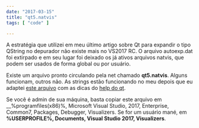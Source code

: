 ```yaml
---
date: "2017-03-15"
title: "qt5.natvis"
tags: [ "code" ]

---
```

A estratégia que utilizei em meu último artigo sobre Qt para expandir o tipo QString no depurador não existe mais no VS2017 RC. O arquivo autoexp.dat foi extirpado e em seu lugar foi deixado os já ativos arquivos natvis, que podem ser usados de forma global ou por usuário.

Existe um arquivo pronto circulando pela net chamado __qt5.natvis__. Alguns funcionam, outros não. As strings estão funcionando no meu depois que eu adaptei [este arquivo](https://raw.githubusercontent.com/a1ext/labeless/master/test/qt5.natvis) com as dicas do [help do qt](https://wiki.qt.io/IDE_Debug_Helpers).

Se você é admin de sua máquina, basta copiar este arquivo em __%programfiles(x86)%, Microsoft Visual Studio, 2017, Enterprise, Common7, Packages, Debugger, Visualizers. Se for um usuário mané, em __%USERPROFILE%, Documents, Visual Studio 2017, Visualizers__.
